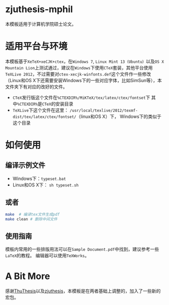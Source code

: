 zjuthesis-mphil
====

本模板适用于计算机学院硕士论文。

# 适用平台与环境
本模板基于`XeTeX+xeCJK+ctex`，在`Windows 7`, `Linux Mint 13（Ubuntu）`以及`OS X Mountain Lion`上测试通过，建议在`Windows`下使用`CTeX`套装，其他平台使用`TeXLive 2012`，不过需要对`ctex-xecjk-winfonts.def`这个文件作一些修改（Linux和OS X下还需要安装Windows下的一些对应字体，比如SimSun等），本文件夹下有对应的改好的文件。

- `CTeX`发行版这个文件在`%CTEXDIR%/MiKTeX/tex/latex/ctex/fontset`下 
   其中`%CTEXDIR%`是`CTeX`的安装目录
- `TeXLive`下这个文件在这里：
	`/usr/local/texlive/2012/texmf-dist/tex/latex/ctex/fontset/`（linux和OS X）下，
   Windows下的类似于这个目录

# 如何使用
## 编译示例文件
- Windows下：`typeset.bat`
- Linux和OS X下： `sh typeset.sh`

## 或者
```bash
make  # 编译tex文件生成pdf
make clean # 删除中间文件
```

## 使用指南
模板内常用的一些排版用法可以在`Sample Document.pdf`中找到，建议参考一些`LaTeX`的教程。
编辑器可以使用`TeXWorks`。

# A Bit More
感谢[ThuThesis](https://github.com/xueruini/thuthesis/  "ThuThesis")以及[zjuthesis](http://code.google.com/p/zjuthesistex/  "zjuthesis")，本模板是在两者基础上调整的，加入了一些新的宏包。

